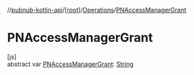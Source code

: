 //[pubnub-kotlin-api](../../../index.md)/[[root]](../index.md)/[Operations](index.md)/[PNAccessManagerGrant](-p-n-access-manager-grant.md)

# PNAccessManagerGrant

[js]\
abstract var [PNAccessManagerGrant](-p-n-access-manager-grant.md): [String](https://kotlinlang.org/api/latest/jvm/stdlib/kotlin-stdlib/kotlin/-string/index.html)
